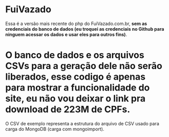 # FuiVazado

Essa é a versão mais recente do php do FuiVazado.com.br, **sem as credenciais do banco de dados (eu troquei as credenciais no Github para ninguem acessar os dados e usar eles para outros fins)**.


# O banco de dados e os arquivos CSVs para a geração dele não serão liberados, esse codigo é apenas para mostrar a funcionalidade do site, eu não vou deixar o link pra download de 223M de CPFs.

O CSV de exemplo representa a estrutura do arquivo de CSV usado para carga do MongoDB (carga com mongoimport).
